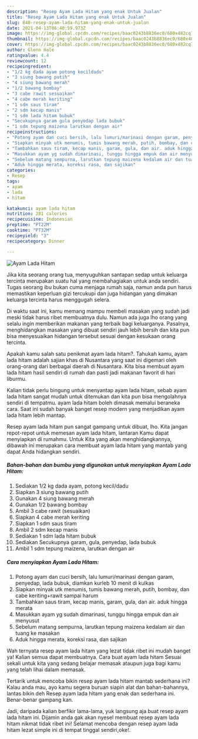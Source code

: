 ```yaml
---
description: "Resep Ayam Lada Hitam yang enak Untuk Jualan"
title: "Resep Ayam Lada Hitam yang enak Untuk Jualan"
slug: 848-resep-ayam-lada-hitam-yang-enak-untuk-jualan
date: 2021-04-13T06:40:59.973Z
image: https://img-global.cpcdn.com/recipes/baac0243b8836ec0/680x482cq70/ayam-lada-hitam-foto-resep-utama.jpg
thumbnail: https://img-global.cpcdn.com/recipes/baac0243b8836ec0/680x482cq70/ayam-lada-hitam-foto-resep-utama.jpg
cover: https://img-global.cpcdn.com/recipes/baac0243b8836ec0/680x482cq70/ayam-lada-hitam-foto-resep-utama.jpg
author: Glenn Hale
ratingvalue: 4.4
reviewcount: 12
recipeingredient:
- "1/2 kg dada ayam potong kecildadu"
- "3 siung bawang putih"
- "4 siung bawang merah"
- "1/2 bawang bombay"
- "3 cabe rawit sesuaikan"
- "4 cabe merah keriting"
- "1 sdm saus tiram"
- "2 sdm kecap manis"
- "1 sdm lada hitam bubuk"
- "Secukupnya garam gula penyedap lada bubuk"
- "1 sdm tepung maizena larutkan dengan air"
recipeinstructions:
- "Potong ayam dan cuci bersih, lalu lumuri/marinasi dengan garam, penyedap, lada bubuk, diamkan kurleb 10 menit di kulkas"
- "Siapkan minyak utk menumis, tumis bawang merah, putih, bombay, dan cabe keriting+rawit sampai harum"
- "Tambahkan saus tiram, kecap manis, garam, gula, dan air. aduk hingga merata"
- "Masukkan ayam yg sudah dimarinasi, tunggu hingga empuk dan air menyusut"
- "Sebelum matang sempurna, larutkan tepung maizena kedalam air dan tuang ke masakan"
- "Aduk hingga merata, koreksi rasa, dan sajikan"
categories:
- Resep
tags:
- ayam
- lada
- hitam

katakunci: ayam lada hitam 
nutrition: 281 calories
recipecuisine: Indonesian
preptime: "PT22M"
cooktime: "PT32M"
recipeyield: "3"
recipecategory: Dinner

---
```



![Ayam Lada Hitam](https://img-global.cpcdn.com/recipes/baac0243b8836ec0/680x482cq70/ayam-lada-hitam-foto-resep-utama.jpg)

Jika kita seorang orang tua, menyuguhkan santapan sedap untuk keluarga tercinta merupakan suatu hal yang membahagiakan untuk anda sendiri. Tugas seorang ibu bukan cuma menjaga rumah saja, namun anda pun harus memastikan keperluan gizi tercukupi dan juga hidangan yang dimakan keluarga tercinta harus menggugah selera.

Di waktu  saat ini, kamu memang mampu membeli masakan yang sudah jadi meski tidak harus ribet membuatnya dulu. Namun ada juga lho orang yang selalu ingin memberikan makanan yang terbaik bagi keluarganya. Pasalnya, menghidangkan masakan yang dibuat sendiri jauh lebih bersih dan kita pun bisa menyesuaikan hidangan tersebut sesuai dengan kesukaan orang tercinta. 



Apakah kamu salah satu penikmat ayam lada hitam?. Tahukah kamu, ayam lada hitam adalah sajian khas di Nusantara yang saat ini digemari oleh orang-orang dari berbagai daerah di Nusantara. Kita bisa membuat ayam lada hitam hasil sendiri di rumah dan pasti jadi makanan favorit di hari liburmu.

Kalian tidak perlu bingung untuk menyantap ayam lada hitam, sebab ayam lada hitam sangat mudah untuk ditemukan dan kita pun bisa mengolahnya sendiri di tempatmu. ayam lada hitam boleh dimasak memalui beraneka cara. Saat ini sudah banyak banget resep modern yang menjadikan ayam lada hitam lebih mantap.

Resep ayam lada hitam pun sangat gampang untuk dibuat, lho. Kita jangan repot-repot untuk memesan ayam lada hitam, lantaran Kamu dapat menyiapkan di rumahmu. Untuk Kita yang akan menghidangkannya, dibawah ini merupakan cara membuat ayam lada hitam yang mantab yang dapat Anda hidangkan sendiri.

<!--inarticleads1-->

##### Bahan-bahan dan bumbu yang digunakan untuk menyiapkan Ayam Lada Hitam:

1. Sediakan 1/2 kg dada ayam, potong kecil/dadu
1. Siapkan 3 siung bawang putih
1. Gunakan 4 siung bawang merah
1. Gunakan 1/2 bawang bombay
1. Ambil 3 cabe rawit (sesuaikan)
1. Siapkan 4 cabe merah keriting
1. Siapkan 1 sdm saus tiram
1. Ambil 2 sdm kecap manis
1. Sediakan 1 sdm lada hitam bubuk
1. Sediakan Secukupnya garam, gula, penyedap, lada bubuk
1. Ambil 1 sdm tepung maizena, larutkan dengan air




<!--inarticleads2-->

##### Cara menyiapkan Ayam Lada Hitam:

1. Potong ayam dan cuci bersih, lalu lumuri/marinasi dengan garam, penyedap, lada bubuk, diamkan kurleb 10 menit di kulkas
1. Siapkan minyak utk menumis, tumis bawang merah, putih, bombay, dan cabe keriting+rawit sampai harum
1. Tambahkan saus tiram, kecap manis, garam, gula, dan air. aduk hingga merata
1. Masukkan ayam yg sudah dimarinasi, tunggu hingga empuk dan air menyusut
1. Sebelum matang sempurna, larutkan tepung maizena kedalam air dan tuang ke masakan
1. Aduk hingga merata, koreksi rasa, dan sajikan




Wah ternyata resep ayam lada hitam yang lezat tidak ribet ini mudah banget ya! Kalian semua dapat membuatnya. Cara buat ayam lada hitam Sesuai sekali untuk kita yang sedang belajar memasak ataupun juga bagi kamu yang telah lihai dalam memasak.

Tertarik untuk mencoba bikin resep ayam lada hitam mantab sederhana ini? Kalau anda mau, ayo kamu segera buruan siapin alat dan bahan-bahannya, lantas bikin deh Resep ayam lada hitam yang enak dan sederhana ini. Benar-benar gampang kan. 

Jadi, daripada kalian berfikir lama-lama, yuk langsung aja buat resep ayam lada hitam ini. Dijamin anda gak akan nyesel membuat resep ayam lada hitam nikmat tidak ribet ini! Selamat mencoba dengan resep ayam lada hitam lezat simple ini di tempat tinggal sendiri,oke!.

